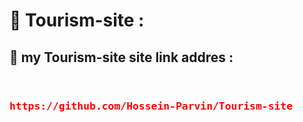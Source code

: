 <h1>📝 Tourism-site :</h1>
<h2> 🔗 my Tourism-site  site link addres :
</h2>
<div style="display:flex;justify-contect:center;" align=center>
<h3>

<pre style="color:red">https://github.com/Hossein-Parvin/Tourism-site</pre>
  </h3>
  
</div>
